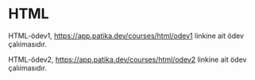 # HTML
HTML-ödev1, https://app.patika.dev/courses/html/odev1 linkine ait ödev çalıimasıdır.



HTML-ödev2, https://app.patika.dev/courses/html/odev2 linkine ait ödev çalıimasıdır.
